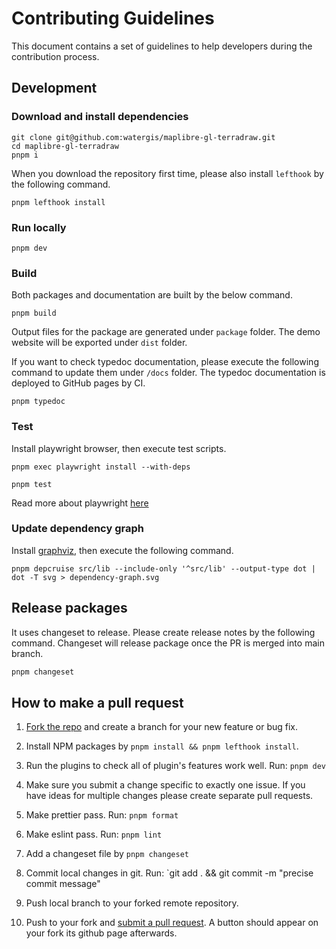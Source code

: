 # Contributing Guidelines

This document contains a set of guidelines to help developers during the contribution process.

## Development

### Download and install dependencies

```shell
git clone git@github.com:watergis/maplibre-gl-terradraw.git
cd maplibre-gl-terradraw
pnpm i
```

When you download the repository first time, please also install `lefthook` by the following command.

```shell
pnpm lefthook install
```

### Run locally

```shell
pnpm dev
```

### Build

Both packages and documentation are built by the below command.

```shell
pnpm build
```

Output files for the package are generated under `package` folder. The demo website will be exported under `dist` folder.

If you want to check typedoc documentation, please execute the following command to update them under `/docs` folder. The typedoc documentation is deployed to GitHub pages by CI.

```shell
pnpm typedoc
```

### Test

Install playwright browser, then execute test scripts.

```shell
pnpm exec playwright install --with-deps
```

```shell
pnpm test
```

Read more about playwright [here](https://playwright.dev/docs/intro)

### Update dependency graph

Install [graphviz](https://graphviz.org/download/), then execute the following command.

```shell
pnpm depcruise src/lib --include-only '^src/lib' --output-type dot | dot -T svg > dependency-graph.svg
```

## Release packages

It uses changeset to release. Please create release notes by the following command. Changeset will release package once the PR is merged into main branch.

```zsh
pnpm changeset
```

## How to make a pull request

1. [Fork the repo](https://help.github.com/articles/fork-a-repo) and create a branch for your new feature or bug fix.

2. Install NPM packages by `pnpm install && pnpm lefthook install`.

3. Run the plugins to check all of plugin's features work well. Run: `pnpm dev`

4. Make sure you submit a change specific to exactly one issue. If you have ideas for multiple changes please create separate pull requests.

5. Make prettier pass. Run: `pnpm format`

6. Make eslint pass. Run: `pnpm lint`

7. Add a changeset file by `pnpm changeset`

8. Commit local changes in git. Run: `git add . && git commit -m "precise commit message"

9. Push local branch to your forked remote repository.

10. Push to your fork and [submit a pull request](https://help.github.com/articles/using-pull-requests). A button should appear on your fork its github page afterwards.
